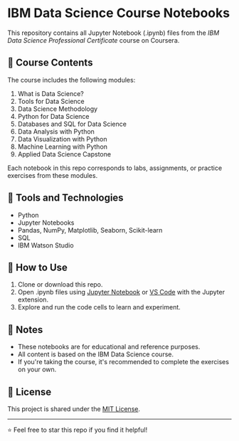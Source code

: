 # IBM Data Science Course Notebooks

This repository contains all Jupyter Notebook (.ipynb) files from the *IBM Data Science Professional Certificate* course on Coursera.

## 📘 Course Contents

The course includes the following modules:

1. What is Data Science?
2. Tools for Data Science
3. Data Science Methodology
4. Python for Data Science
5. Databases and SQL for Data Science
6. Data Analysis with Python
7. Data Visualization with Python
8. Machine Learning with Python
9. Applied Data Science Capstone

Each notebook in this repo corresponds to labs, assignments, or practice exercises from these modules.

## 🧰 Tools and Technologies

- Python
- Jupyter Notebooks
- Pandas, NumPy, Matplotlib, Seaborn, Scikit-learn
- SQL
- IBM Watson Studio

## 🚀 How to Use

1. Clone or download this repo.
2. Open .ipynb files using [Jupyter Notebook](https://jupyter.org/) or [VS Code](https://code.visualstudio.com/) with the Jupyter extension.
3. Explore and run the code cells to learn and experiment.

## 📌 Notes

- These notebooks are for educational and reference purposes.
- All content is based on the IBM Data Science course.
- If you're taking the course, it's recommended to complete the exercises on your own.

## 📄 License

This project is shared under the [MIT License](LICENSE).

---

⭐ Feel free to star this repo if you find it helpful!
